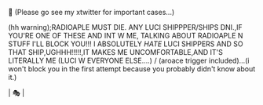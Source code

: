 🎈
(Please go see my xtwitter for important cases...)

(hh warning);RADIOAPLE MUST DIE. ANY LUCI SHIPPPER/SHIPS DNI.,IF YOU'RE ONE OF THESE AND INT W ME, TALKING ABOUT RADIOAPLE N STUFF I'LL BLOCK YOU!!! I ABSOLUTELY *HATE* LUCI SHIPPERS AND SO THAT SHIP,UGHHH!!!!!,IT MAKES ME UNCOMFORTABLE,AND IT'S LITERALLY ME (LUCI W EVERYONE ELSE....) / (aroace trigger included)...(i won't block you in the first attempt because you probably didn't know about it.)

| 🎭 |
